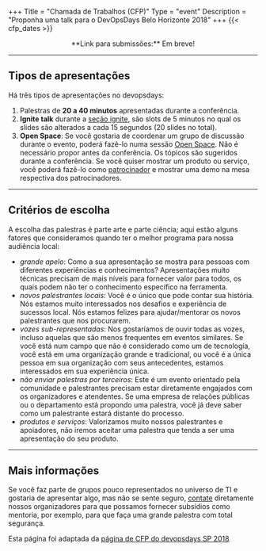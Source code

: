 +++
Title = "Chamada de Trabalhos (CFP)"
Type = "event"
Description = "Proponha uma talk para o DevOpsDays Belo Horizonte 2018"
+++
  {{< cfp_dates >}}

<center>**Link para submissões:** Em breve!</center>

<hr>

## Tipos de apresentações

Há três tipos de apresentações no devopsdays:

1. Palestras de **20 a 40 minutos** apresentadas durante a conferência.
2. **Ignite talk** durante a [seção ignite](/pages/ignite-talks-format), são slots de 5 minutos no qual os slides são alterados a cada 15 segundos (20 slides no total).
3. **Open Space**: Se você gostaria de coordenar um grupo de discussão durante o evento, poderá fazê-lo numa sessão [Open Space](/pages/open-space-format). Não é necessário propor antes da conferência. Os tópicos são sugeridos durante a conferência. Se você quiser mostrar um produto ou serviço, você poderá fazê-lo como [patrocinador](../sponsor) e mostrar uma demo na mesa respectiva dos patrocinadores.

<hr>

## Critérios de escolha

A escolha das palestras é parte arte e parte ciência; aqui estão alguns fatores que consideramos quando ter o melhor programa para nossa audiência local:

- _grande apelo_: Como a sua apresentação se mostra para pessoas com diferentes experiências e conhecimentos? Apresentações muito técnicas precisam de mais níveis para fornecer valor para todos, os quais podem não ter o conhecimento específico na ferramenta.
- _novos palestrantes locais_: Você é o único que pode contar sua história. Nós estamos muito interessados nos desafios e experiência de sucessos local. Nós estamos felizes para ajudar/mentorar os novos palestrantes que nos procurarem.
- _vozes sub-representadas_: Nos gostaríamos de ouvir todas as vozes, incluso aquelas que são menos frequentes em eventos similares. Se você está num campo que não é considerado como um de tecnologia, você está em uma organização grande e tradicional, ou você é a única pessoa em sua organização com seus antecedentes, estamos interessados em sua experiência única.
- _não enviar palestras por terceiros_: Este é um evento orientado pela comunidade e palestrantes precisam estar diretamente engajados com os organizadores e atendentes. Se uma empresa de relações públicas ou o departamento está propondo uma palestra, você já deve saber como um palestrante estará distante do processo.
- _produtos e serviços_: Valorizamos muito nossos palestrantes e apoiadores, não iremos aceitar uma palestra que tenda a ser uma apresentação do seu produto.

<hr>

## Mais informações

Se você faz parte de grupos pouco representados no universo de TI e gostaria de apresentar algo, mas não se sente seguro, [contate](/events/2018-florianópolis/contato) diretamente nossos organizadores para que possamos fornecer subsídios como mentoria, por exemplo, para que faça uma grande palestra com total segurança.


Esta página foi adaptada da [página de CFP do devopsdays SP 2018](https://www.devopsdays.org/events/2018-sao-paulo/cfp/)

